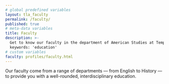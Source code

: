 ```yaml
---
# global predefined variables
layout: tla_faculty
permalink: /faculty/
published: true
# meta-data variables
title: Faculty
description: >-
  Get to know our faculty in the department of American Studies at Temple University’s College of Liberal Arts.
  keywords: 'education'
# custom variables
faculty: profiles/faculty.html
---
```

Our faculty come from a range of departments — from English to History — to provide you with a well-rounded, interdisciplinary education.
